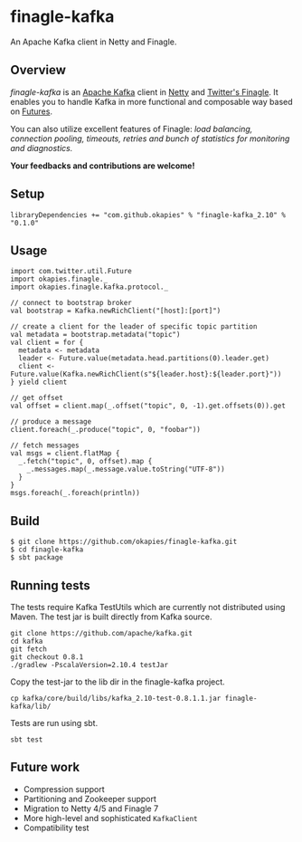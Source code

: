 finagle-kafka
=============

An Apache Kafka client in Netty and Finagle.

## Overview
*finagle-kafka* is an [Apache Kafka](https://kafka.apache.org/) client in [Netty](http://netty.io/)
and [Twitter's Finagle](http://twitter.github.io/finagle/). It enables you to handle Kafka in more
functional and composable way based on [Futures](http://twitter.github.io/finagle/guide/Futures.html).

You can also utilize excellent features of Finagle: *load balancing, connection pooling, timeouts,
retries and bunch of statistics for monitoring and diagnostics.*

**Your feedbacks and contributions are welcome!**

## Setup
```
libraryDependencies += "com.github.okapies" % "finagle-kafka_2.10" % "0.1.0"
```

## Usage
```
import com.twitter.util.Future
import okapies.finagle._
import okapies.finagle.kafka.protocol._

// connect to bootstrap broker
val bootstrap = Kafka.newRichClient("[host]:[port]")

// create a client for the leader of specific topic partition
val metadata = bootstrap.metadata("topic")
val client = for {
  metadata <- metadata
  leader <- Future.value(metadata.head.partitions(0).leader.get)
  client <- Future.value(Kafka.newRichClient(s"${leader.host}:${leader.port}"))
} yield client

// get offset
val offset = client.map(_.offset("topic", 0, -1).get.offsets(0)).get

// produce a message
client.foreach(_.produce("topic", 0, "foobar"))

// fetch messages
val msgs = client.flatMap {
  _.fetch("topic", 0, offset).map {
    _.messages.map(_.message.value.toString("UTF-8"))
  }
}
msgs.foreach(_.foreach(println))
```

## Build
```
$ git clone https://github.com/okapies/finagle-kafka.git
$ cd finagle-kafka
$ sbt package
```

## Running tests

The tests require Kafka TestUtils which are currently not distributed
using Maven. The test jar is built directly from Kafka source.

```
git clone https://github.com/apache/kafka.git
cd kafka
git fetch
git checkout 0.8.1
./gradlew -PscalaVersion=2.10.4 testJar
```

Copy the test-jar to the lib dir in the finagle-kafka project.

```
cp kafka/core/build/libs/kafka_2.10-test-0.8.1.1.jar finagle-kafka/lib/
```

Tests are run using sbt.

```
sbt test
```

## Future work
- Compression support
- Partitioning and Zookeeper support
- Migration to Netty 4/5 and Finagle 7
- More high-level and sophisticated `KafkaClient`
- Compatibility test
